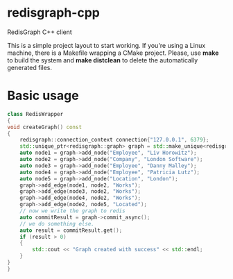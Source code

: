 # redisgraph-cpp
RedisGraph C++ client

This is a simple project layout to start working.
If you're using a Linux machine, there is a Makefile wrapping a CMake project.
Please, use __make__ to build the system and __make distclean__ to delete the automatically generated files.
# Basic usage
```c++
class RedisWrapper
{
void createGraph() const
{
    redisgraph::connection_context connection{"127.0.0.1", 6379};
    std::unique_ptr<redisgraph::graph> graph = std::make_unique<redisgraph::graph>("Collegues", connection);
    auto node1 = graph->add_node("Employee", "Liv Horowitz");
    auto node2 = graph->add_node("Company", "London Software");
    auto node3 = graph->add_node("Employee", "Danny Malley");
    auto node4 = graph->add_node("Employee", "Patricia Lutz");
    auto node5 = graph->add_node("Location", "London");
    graph->add_edge(node1, node2, "Works");
    graph->add_edge(node3, node2, "Works");
    graph->add_edge(node4, node2, "Works");
    graph->add_edge(node2, node5, "Located");
    // now we write the graph to redis
    auto commitResult = graph->commit_async();
    // we do something else.
    auto result = commitResult.get();
    if (result > 0) 
    {
        std::cout << "Graph created with success" << std::endl;
    }
}
}
```
